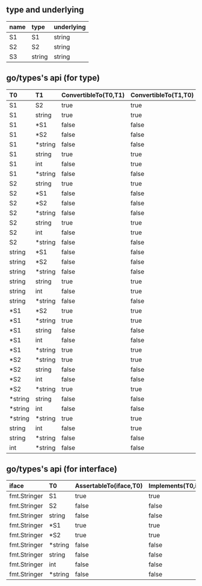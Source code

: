 ## type and underlying

|name|type|underlying|
|:--|:--|:--|
|S1|S1|string|
|S2|S2|string|
|S3|string|string|

## go/types's api (for type)

|T0|T1|ConvertibleTo(T0,T1)|ConvertibleTo(T1,T0)|AssignableTo(T0,T1)|AssignableTo(T1,T0)|Identical(T0,t1)
|:--|:--|:--|:--|:--|:--|:--|
|S1|S2|true|true|false|false|false|
|S1|string|true|true|false|false|false|
|S1|*S1|false|false|false|false|false|
|S1|*S2|false|false|false|false|false|
|S1|*string|false|false|false|false|false|
|S1|string|true|true|false|false|false|
|S1|int|false|true|false|false|false|
|S1|*string|false|false|false|false|false|
|S2|string|true|true|false|false|false|
|S2|*S1|false|false|false|false|false|
|S2|*S2|false|false|false|false|false|
|S2|*string|false|false|false|false|false|
|S2|string|true|true|false|false|false|
|S2|int|false|true|false|false|false|
|S2|*string|false|false|false|false|false|
|string|*S1|false|false|false|false|false|
|string|*S2|false|false|false|false|false|
|string|*string|false|false|false|false|false|
|string|string|true|true|true|true|true|
|string|int|false|true|false|false|false|
|string|*string|false|false|false|false|false|
|*S1|*S2|true|true|false|false|false|
|*S1|*string|true|true|false|false|false|
|*S1|string|false|false|false|false|false|
|*S1|int|false|false|false|false|false|
|*S1|*string|true|true|false|false|false|
|*S2|*string|true|true|false|false|false|
|*S2|string|false|false|false|false|false|
|*S2|int|false|false|false|false|false|
|*S2|*string|true|true|false|false|false|
|*string|string|false|false|false|false|false|
|*string|int|false|false|false|false|false|
|*string|*string|true|true|true|true|true|
|string|int|false|true|false|false|false|
|string|*string|false|false|false|false|false|
|int|*string|false|false|false|false|false|

## go/types's api (for interface)

|iface|T0|AssertableTo(iface,T0)|Implements(T0,iface)|
|:--|:--|:--|:--|
|fmt.Stringer|S1|true|true|
|fmt.Stringer|S2|false|false|
|fmt.Stringer|string|false|false|
|fmt.Stringer|*S1|true|true|
|fmt.Stringer|*S2|true|true|
|fmt.Stringer|*string|false|false|
|fmt.Stringer|string|false|false|
|fmt.Stringer|int|false|false|
|fmt.Stringer|*string|false|false|
